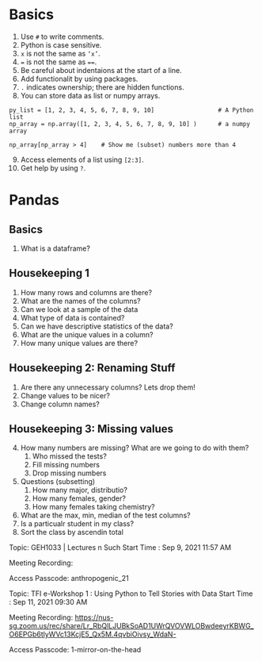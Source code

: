 # Basics

1. Use `#` to write comments.
2. Python is case sensitive.
3. `x` is not the same as `‘x’`.
4. `=` is not the same as `==`.
5. Be careful about indentaions at the start of a line.
6. Add functionalit by using packages.
7. `.` indicates ownership; there are hidden functions.
8. You can store data as list or numpy arrays.

```
py_list = [1, 2, 3, 4, 5, 6, 7, 8, 9, 10]                  # A Python list
np_array = np.array([1, 2, 3, 4, 5, 6, 7, 8, 9, 10] )      # a numpy array
```
```
np_array[np_array > 4]    # Show me (subset) numbers more than 4
```

9. Access elements of a list using `[2:3]`.
10. Get help by using `?`.


# Pandas

## Basics

1. What is a dataframe?

## Housekeeping 1

1.	How many rows and columns are there?
2.	What are the names of the columns?
3.	Can we look at a sample of the data
4.	What type of data is contained?
5.	Can we have descriptive statistics of the data?
6.	What are the unique values in a column?
7.	How many unique values are there?

## Housekeeping 2: Renaming Stuff

1. Are there any unnecessary columns? Lets drop them!
3. Change values to be nicer?
2. Change column names?

## Housekeeping 3: Missing values
4. How many numbers are missing? What are we going to do with them?
   1. Who missed the tests?
   2. Fill missing numbers
   3. Drop missing numbers
5. Questions (subsetting)
   1. How many major, distributio?
   2. How many females, gender?
   3. How many females taking chemistry?
6. What are the max, min, median of the test columns?
7. Is a particualr student in my class?
8. Sort the class by ascendin total

Topic: GEH1033 | Lectures n Such
Start Time : Sep 9, 2021 11:57 AM

Meeting Recording:


Access Passcode: anthropogenic_21



Topic: TFI e-Workshop 1 : Using Python to Tell Stories with Data
Start Time : Sep 11, 2021 09:30 AM

Meeting Recording:
https://nus-sg.zoom.us/rec/share/Lr_RbQlLJUBkSoAD1UWrQVOVWLOBwdeeyrKBWG_O6EPGb6tlyWVc13KcjE5_Qx5M.4qvbiOivsy_WdaN-

Access Passcode: 1-mirror-on-the-head

